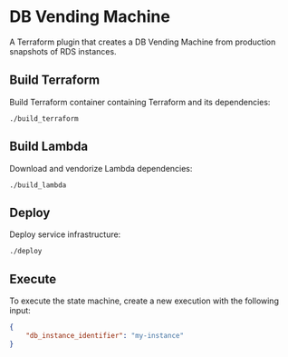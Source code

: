 # DB Vending Machine

A Terraform plugin that creates a DB Vending Machine from production snapshots of RDS instances.

## Build Terraform

Build Terraform container containing Terraform and its dependencies:

```
./build_terraform
```

## Build Lambda

Download and vendorize Lambda dependencies:

```
./build_lambda
```

## Deploy

Deploy service infrastructure:

```
./deploy
```

## Execute

To execute the state machine, create a new execution with the following input:

```json
{
    "db_instance_identifier": "my-instance"
}
```